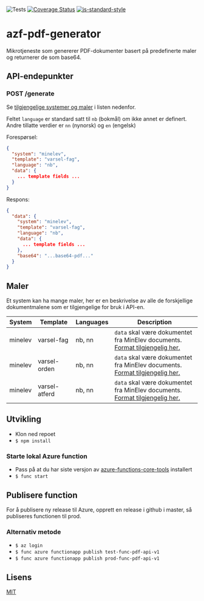 ![Tests](https://github.com/vtfk/azf-pdf-generator/workflows/Run%20tests/badge.svg)
[![Coverage Status](https://coveralls.io/repos/github/vtfk/azf-pdf-generator/badge.svg?branch=main)](https://coveralls.io/github/vtfk/azf-pdf-generator?branch=main)
[![js-standard-style](https://img.shields.io/badge/code%20style-standard-brightgreen.svg?style=flat)](https://github.com/feross/standard)

# azf-pdf-generator

Mikrotjeneste som genererer PDF-dokumenter basert på predefinerte maler og returnerer de som base64.

## API-endepunkter

### POST /generate

Se [tilgjengelige systemer og maler](#maler) i listen nedenfor.

Feltet `language` er standard satt til `nb` (bokmål) om ikke annet er definert. <br>
Andre tillatte verdier er `nn` (nynorsk) og `en` (engelsk)

Forespørsel:

```json
{
  "system": "minelev",
  "template": "varsel-fag",
  "language": "nb",
  "data": {
    ... template fields ...
  }
}
```

Respons:

```json
{
  "data": {
    "system": "minelev",
    "template": "varsel-fag",
    "language": "nb",
    "data": {
      ... template fields ...
    },
    "base64": "...base64-pdf..."
  }
}
```

## Maler

Et system kan ha mange maler, her er en beskrivelse av alle de forskjellige dokumentmalene som er tilgjengelige for bruk i API-en.

| System  | Template   | Languages  | Description  |
|---------|------------|------------|--------------|
| minelev | varsel-fag | nb, nn     | `data` skal være dokumentet fra MinElev documents. <br>[Format tilgjengelig her.](https://github.com/vtfk/minelev-api/blob/main/docs/postDocument.md#fag) |
| minelev | varsel-orden | nb, nn   | `data` skal være dokumentet fra MinElev documents. <br>[Format tilgjengelig her.](https://github.com/vtfk/minelev-api/blob/main/docs/postDocument.md#orden) |
| minelev | varsel-atferd | nb, nn  | `data` skal være dokumentet fra MinElev documents. <br>[Format tilgjengelig her.](https://github.com/vtfk/minelev-api/blob/main/docs/postDocument.md#atferd) |

## Utvikling

- Klon ned repoet
- `$ npm install`

### Starte lokal Azure function

- Pass på at du har siste versjon av [azure-functions-core-tools](https://www.npmjs.com/package/azure-functions-core-tools) installert
- `$ func start`

## Publisere function

For å publisere ny release til Azure, opprett en release i github i master, så publiseres functionen til prod.

### Alternativ metode

- `$ az login`
- `$ func azure functionapp publish test-func-pdf-api-v1`
- `$ func azure functionapp publish prod-func-pdf-api-v1`

## Lisens

[MIT](/LICENSE.md)